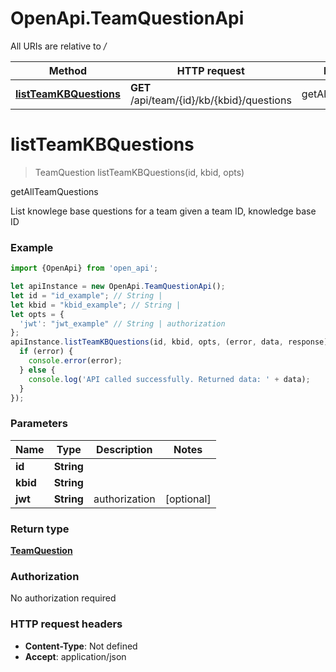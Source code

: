 # OpenApi.TeamQuestionApi

All URIs are relative to */*

Method | HTTP request | Description
------------- | ------------- | -------------
[**listTeamKBQuestions**](TeamQuestionApi.md#listTeamKBQuestions) | **GET** /api/team/{id}/kb/{kbid}/questions | getAllTeamQuestions

<a name="listTeamKBQuestions"></a>
# **listTeamKBQuestions**
> TeamQuestion listTeamKBQuestions(id, kbid, opts)

getAllTeamQuestions

List knowlege base questions for a team given a team ID, knowledge base ID

### Example
```javascript
import {OpenApi} from 'open_api';

let apiInstance = new OpenApi.TeamQuestionApi();
let id = "id_example"; // String | 
let kbid = "kbid_example"; // String | 
let opts = { 
  'jwt': "jwt_example" // String | authorization
};
apiInstance.listTeamKBQuestions(id, kbid, opts, (error, data, response) => {
  if (error) {
    console.error(error);
  } else {
    console.log('API called successfully. Returned data: ' + data);
  }
});
```

### Parameters

Name | Type | Description  | Notes
------------- | ------------- | ------------- | -------------
 **id** | **String**|  | 
 **kbid** | **String**|  | 
 **jwt** | **String**| authorization | [optional] 

### Return type

[**TeamQuestion**](TeamQuestion.md)

### Authorization

No authorization required

### HTTP request headers

 - **Content-Type**: Not defined
 - **Accept**: application/json

